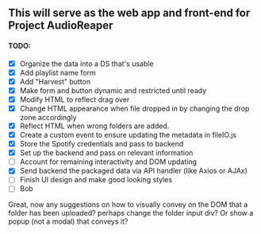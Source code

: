This will serve as the web app and front-end for Project AudioReaper
---

#### TODO: 

- [X] Organize the data into a DS that's usable
- [X] Add playlist name form
- [X] Add "Harvest" button
- [X] Make form and button dynamic and restricted until ready
- [X] Modify HTML to reflect drag over
- [X] Change HTML appearance when file dropped in by changing the drop zone accordingly
- [X] Reflect HTML when wrong folders are added.
- [X] Create a custom event to ensure updating the metadata in fileIO.js
- [X] Store the Spotify credentials and pass to backend
- [X] Set up the backend and pass on relevant information
- [ ] Account for remaining interactivity and DOM updating
- [X] Send backend the packaged data via API handler (like Axios or AJAx)
- [ ] Finish UI design and make good looking styles
- [ ] Bob

Great, now any suggestions on how to visually convey on the DOM that a folder has been uploaded? perhaps change the folder input div? Or show a popup (not a modal) that conveys it?